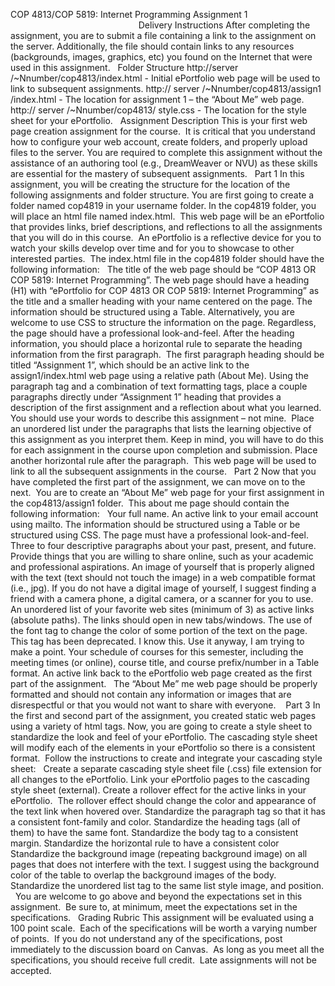 COP 4813/COP 5819: Internet Programming
Assignment 1
                                                   
Delivery Instructions
After completing the assignment, you are to submit a file containing a link to the assignment on the server. Additionally, the file should contain links to any resources (backgrounds, images, graphics, etc) you found on the Internet that were used in this assignment.
 
Folder Structure
http://server /~Nnumber/cop4813/index.html - Initial ePortfolio web page will be used to link to subsequent assignments.
http:// server /~Nnumber/cop4813/assign1 /index.html - The location for assignment 1 – the “About Me” web page.
http:// server /~Nnumber/cop4813/ style.css - The location for the style sheet for your ePortfolio.
 
Assignment Description
This is your first web page creation assignment for the course.  It is critical that you understand how to configure your web account, create folders, and properly upload files to the server. You are required to complete this assignment without the assistance of an authoring tool (e.g., DreamWeaver or NVU) as these skills are essential for the mastery of subsequent assignments.
 
Part 1
In this assignment, you will be creating the structure for the location of the following assignments and folder structure. You are first going to create a folder named cop4819 in your username folder. In the cop4819 folder, you will place an html file named index.html.  This web page will be an ePortfolio that provides links, brief descriptions, and reflections to all the assignments that you will do in this course.  An ePortfolio is a reflective device for you to watch your skills develop over time and for you to showcase to other interested parties.  The index.html file in the cop4819 folder should have the following information:
 
The title of the web page should be “COP 4813 OR COP 5819: Internet Programming”.
The web page should have a heading (H1) with “ePortfolio for COP 4813 OR COP 5819: Internet Programming” as the title and a smaller heading with your name centered on the page.
The information should be structured using a Table. Alternatively, you are welcome to use CSS to structure the information on the page. Regardless, the page should have a professional look-and-feel.
After the heading information, you should place a horizontal rule to separate the heading information from the first paragraph. 
The first paragraph heading should be titled “Assignment 1”, which should be an active link to the assign1/index.html web page using a relative path (About Me).
Using the paragraph tag and a combination of text formatting tags, place a couple paragraphs directly under “Assignment 1” heading that provides a description of the first assignment and a reflection about what you learned.  You should use your words to describe this assignment – not mine. 
Place an unordered list under the paragraphs that lists the learning objective of this assignment as you interpret them. Keep in mind, you will have to do this for each assignment in the course upon completion and submission.
Place another horizontal rule after the paragraph.  This web page will be used to link to all the subsequent assignments in the course.
 
Part 2
Now that you have completed the first part of the assignment, we can move on to the next.  You are to create an “About Me” web page for your first assignment in the cop4813/assign1 folder.  This about me page should contain the following information:
 
Your full name.
An active link to your email account using mailto.
The information should be structured using a Table or be structured using CSS. The page must have a professional look-and-feel.
Three to four descriptive paragraphs about your past, present, and future. Provide things that you are willing to share online, such as your academic and professional aspirations.
An image of yourself that is properly aligned with the text (text should not touch the image) in a web compatible format (i.e., jpg). If you do not have a digital image of yourself, I suggest finding a friend with a camera phone, a digital camera, or a scanner for you to use.
An unordered list of your favorite web sites (minimum of 3) as active links (absolute paths). The links should open in new tabs/windows.
The use of the font tag to change the color of some portion of the text on the page. This tag has been deprecated. I know this. Use it anyway, I am trying to make a point.
Your schedule of courses for this semester, including the meeting times (or online), course title, and course prefix/number in a Table format.
An active link back to the ePortfolio web page created as the first part of the assignment.
 
The “About Me” me web page should be properly formatted and should not contain any information or images that are disrespectful or that you would not want to share with everyone. 
 
Part 3
In the first and second part of the assignment, you created static web pages using a variety of html tags. Now, you are going to create a style sheet to standardize the look and feel of your ePortfolio. The cascading style sheet will modify each of the elements in your ePortfolio so there is a consistent format.  Follow the instructions to create and integrate your cascading style sheet:
 
Create a separate cascading style sheet file (.css) file extension for all changes to the ePortfolio.
Link your ePortfolio pages to the cascading style sheet (external).
Create a rollover effect for the active links in your ePortfolio.  The rollover effect should change the color and appearance of the text link when hovered over.
Standardize the paragraph tag so that it has a consistent font-family and color.
Standardize the heading tags (all of them) to have the same font.
Standardize the body tag to a consistent margin.
Standardize the horizontal rule to have a consistent color
Standardize the background image (repeating background image) on all pages that does not interfere with the text. I suggest using the background color of the table to overlap the background images of the body.
Standardize the unordered list tag to the same list style image, and position.
 
You are welcome to go above and beyond the expectations set in this assignment.  Be sure to, at minimum, meet the expectations set in the specifications.
 
Grading Rubric
This assignment will be evaluated using a 100 point scale.  Each of the specifications will be worth a varying number of points.  If you do not understand any of the specifications, post immediately to the discussion board on Canvas.  As long as you meet all the specifications, you should receive full credit.  Late assignments will not be accepted.
